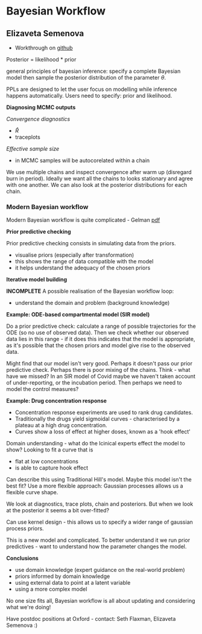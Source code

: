 # Bayesian Workflow 
## Elizaveta Semenova

* Workthrough on [github](https://github.com/elizavetasemenova/ProbAI-2022)

Posterior = likelihood * prior 

general principles of bayesian inference: 
specify a complete Bayesian model then sample the posterior distribution of the parameter $\theta$. 

PPLs are designed to let the user focus on modelling while inference happens automatically. Users need to specify: prior and likelihood. 

**Diagnosing MCMC outputs**

*Convergence diagnostics* 

* $\hat{R}$
* traceplots 

*Effective sample size*

* in MCMC samples will be autocorelated within a chain 

We use multiple chains and inspect convergence after warm up (disregard burn in period). Ideally we want all the chains to looks stationary and agree with one another. We can also look at the posterior distributions for each chain. 

### Modern Bayesian workflow

Modern Bayesian workflow is quite complicated - Gelman [pdf](http://www.stat.columbia.edu/~gelman/research/unpublished/Bayesian_Workflow_article.pdf)

**Prior predictive checking**

Prior predictive checking consists in simulating data from the priors. 
* visualise priors (especially after transformation) 
* this shows the range of data compatible with the model 
* it helps understand the adequacy of the chosen priors 

**Iterative model building**

**INCOMPLETE**
A possible realisation of the Bayesian workflow loop:
* understand the domain and problem (background knowledge) 


**Example: ODE-based compartmental model (SIR model)**

Do a prior predictive check: calculate a range of possible trajectories for the ODE (so no use of observed data). Then we check whether our observed data lies in this range - if it does this indicates that the model is appropriate, as it's possible that the chosen priors and model give rise to the observed data.  

Might find that our model isn't very good. Perhaps it doesn't pass our prior predictive check. Perhaps there is poor mixing of the chains. Think - what have we missed? In an SIR model of Covid maybe we haven't taken account of under-reporting, or the incubation period. Then perhaps we need to model the control measures? 

**Example: Drug concentration response**

* Concentration response experiments are used to rank drug candidates. 
* Traditionally the drugs yield sigmoidal curves - characterised by a plateau at a high drug concentration. 
* Curves show a loss of effect at higher doses, known as a 'hook effect' 

Domain understanding - what do the lcinical experts effect the model to show? 
Looking to fit a curve that is 
* flat at low concentrations
* is able to capture hook effect

Can describe this using Traditional Hill's model. Maybe this model isn't the best fit? Use a more flexible approach: Gaussian processes allows us a flexible curve shape. 

We look at diagnostics, trace plots, chain and posteriors. But when we look at the posterior it seems a bit over-fitted? 

Can use kernel design - this allows us to specify a wider range of gaussian process priors. 

This is a new model and complicated. To better understand it we run prior predictives - want to understand how the parameter changes the model. 

**Conclusions**
* use domain knowledge (expert guidance on the real-world problem)
* priors informed by domain knowledge
* using external data to point at a latent variable 
* using a more complex model 

No one size fits all, Bayesian workflow is all about updating and considering what we're doing!

Have postdoc positions at Oxford - contact: Seth Flaxman, Elizaveta Semenova :) 